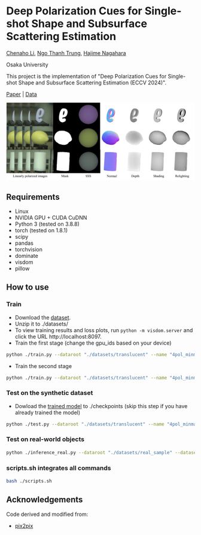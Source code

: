 # Deep Polarization Cues for Single-shot Shape and Subsurface Scattering Estimation


[Chenaho Li](https://ligoudaner377.github.io/), [Ngo Thanh Trung](http://www.am.sanken.osaka-u.ac.jp/~trung/), [Hajime Nagahara](https://www.is.ids.osaka-u.ac.jp/en/authors/hajime-nagahara/)

Osaka University

This project is the implementation of "Deep Polarization Cues for Single-shot Shape and Subsurface Scattering Estimation (ECCV 2024)".

[Paper](https://arxiv.org/abs/2407.08149) | [Data](https://drive.google.com/drive/folders/1RY1nZpi99fujUGfXC4JuNKslzSZvvF8I?usp=sharing) 

![teaser image](/imgs/teaser.png)
## Requirements

* Linux
* NVIDIA GPU + CUDA CuDNN
* Python 3 (tested on 3.8.8)
* torch (tested on 1.8.1)
* scipy 
* pandas
* torchvision
* dominate
* visdom
* pillow

## How to use

### Train
- Download the [dataset](https://drive.google.com/drive/folders/1RY1nZpi99fujUGfXC4JuNKslzSZvvF8I?usp=sharing). 
- Unzip it to ./datasets/
- To view training results and loss plots, run `python -m visdom.server` and click the URL http://localhost:8097.
- Train the first stage (change the gpu_ids based on your device)
```bash
python ./train.py --dataroot "./datasets/translucent" --name "4pol_minmax_reconstruct" --model "pol_shape_illu" --checkpoints_dir "./checkpoints" --input_list "4pol min max" --gpu_ids 0,1,2,3 
```
- Train the second stage 
```bash
python ./train.py --dataroot "./datasets/translucent" --name "4pol_minmax_reconstruct" --model "pol_sss"  --checkpoints_dir "./checkpoints" --use_reconstruction_loss --input_list "4pol min max" --gpu_ids 0,1,2,3
```

### Test on the synthetic dataset
- Dowload the [trained model](https://drive.google.com/file/d/1iin_0F3mXzwiGr_M5_OdhfeX3wiOz734/view?usp=drive_link) to ./checkpoints (skip this step if you have already trained the model)
```bash
python ./test.py --dataroot "./datasets/translucent" --name "4pol_minmax_reconstruct" --model "pol_sss" --results_dir "./results"  --input_list "4pol min max" --eval
```

### Test on real-world objects
```bash
python ./inference_real.py --dataroot "./datasets/real_sample" --dataset_mode 'real' --name "4pol_minmax_reconstruct" --model "pol_sss" --results_dir "./results" --input_list  "4pol min max" --eval 
```


### scripts.sh integrates all commands
```bash
bash ./scripts.sh
```

## Acknowledgements

Code derived and modified from:

- [pix2pix](https://github.com/junyanz/pytorch-CycleGAN-and-pix2pix "https://github.com/junyanz/pytorch-CycleGAN-and-pix2pix")

